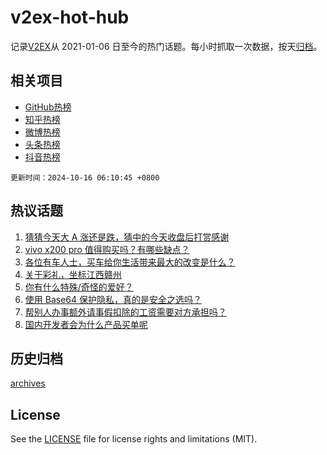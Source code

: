# v2ex-hot-hub

 记录[V2EX](https://www.v2ex.com/)从 2021-01-06 日至今的热门话题。每小时抓取一次数据，按天[归档](archives)。
 
 ## 相关项目

- [GitHub热榜](https://github.com/lonnyzhang423/github-hot-hub)
- [知乎热榜](https://github.com/lonnyzhang423/zhihu-hot-hub)
- [微博热榜](https://github.com/lonnyzhang423/weibo-hot-hub)
- [头条热榜](https://github.com/lonnyzhang423/toutiao-hot-hub)
- [抖音热榜](https://github.com/lonnyzhang423/douyin-hot-hub)


 `更新时间：2024-10-16 06:10:45 +0800`

## 热议话题

1. [猜猜今天大 A 涨还是跌，猜中的今天收盘后打赏感谢](https://www.v2ex.com/t/1080305)
1. [vivo x200 pro 值得购买吗？有哪些缺点？](https://www.v2ex.com/t/1080324)
1. [各位有车人士，买车给你生活带来最大的改变是什么？](https://www.v2ex.com/t/1080467)
1. [关于彩礼，坐标江西赣州](https://www.v2ex.com/t/1080514)
1. [你有什么特殊/奇怪的爱好？](https://www.v2ex.com/t/1080471)
1. [使用 Base64 保护隐私，真的是安全之选吗？](https://www.v2ex.com/t/1080435)
1. [帮别人办事额外请事假扣除的工资需要对方承担吗？](https://www.v2ex.com/t/1080291)
1. [国内开发者会为什么产品买单呢](https://www.v2ex.com/t/1080377)

## 历史归档

[archives](archives)

## License

See the [LICENSE](LICENSE) file for license rights and limitations (MIT).
